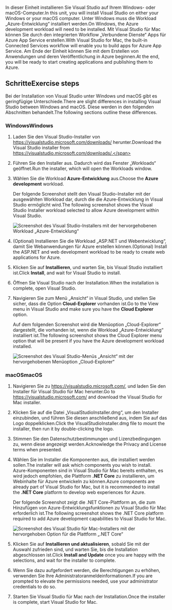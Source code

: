 <span data-ttu-id="5194e-101">In dieser Einheit installieren Sie Visual Studio auf Ihrem Windows- oder macOS-Computer.</span><span class="sxs-lookup"><span data-stu-id="5194e-101">In this unit, you will install Visual Studio on either your Windows or your macOS computer.</span></span> <span data-ttu-id="5194e-102">Unter Windows muss die Workload „Azure-Entwicklung“ installiert werden.</span><span class="sxs-lookup"><span data-stu-id="5194e-102">On Windows, the Azure development workload will need to be installed.</span></span> <span data-ttu-id="5194e-103">Mit Visual Studio für Mac können Sie durch den integrierten Workflow „Verbundene Dienste“ Apps für Azure App Service erstellen.</span><span class="sxs-lookup"><span data-stu-id="5194e-103">With Visual Studio for Mac, the built-in Connected Services workflow will enable you to build apps for Azure App Service.</span></span> <span data-ttu-id="5194e-104">Am Ende der Einheit können Sie mit dem Erstellen von Anwendungen und deren Veröffentlichung in Azure beginnen.</span><span class="sxs-lookup"><span data-stu-id="5194e-104">At the end, you will be ready to start creating applications and publishing them to Azure.</span></span>

## <a name="exercise-steps"></a><span data-ttu-id="5194e-105">Schritte</span><span class="sxs-lookup"><span data-stu-id="5194e-105">Exercise steps</span></span>

<span data-ttu-id="5194e-106">Bei der Installation von Visual Studio unter Windows und macOS gibt es geringfügige Unterschiede.</span><span class="sxs-lookup"><span data-stu-id="5194e-106">There are slight differences in installing Visual Studio between Windows and macOS.</span></span> <span data-ttu-id="5194e-107">Diese werden in den folgenden Abschnitten behandelt.</span><span class="sxs-lookup"><span data-stu-id="5194e-107">The following sections outline these differences.</span></span>

### <a name="windows"></a><span data-ttu-id="5194e-108">Windows</span><span class="sxs-lookup"><span data-stu-id="5194e-108">Windows</span></span>

1. <span data-ttu-id="5194e-109">Laden Sie den Visual Studio-Installer von https://visualstudio.microsoft.com/downloads/ herunter.</span><span class="sxs-lookup"><span data-stu-id="5194e-109">Download the Visual Studio installer from https://visualstudio.microsoft.com/downloads/.</span></span>

1. <span data-ttu-id="5194e-110">Führen Sie den Installer aus. Dadurch wird das Fenster „Workloads“ geöffnet.</span><span class="sxs-lookup"><span data-stu-id="5194e-110">Run the installer, which will open the Workloads window.</span></span>

1. <span data-ttu-id="5194e-111">Wählen Sie die Workload **Azure-Entwicklung** aus.</span><span class="sxs-lookup"><span data-stu-id="5194e-111">Choose the **Azure development** workload.</span></span>

    <span data-ttu-id="5194e-112">Der folgende Screenshot stellt den Visual Studio-Installer mit der ausgewählten Workload dar, durch die die Azure-Entwicklung in Visual Studio ermöglicht wird.</span><span class="sxs-lookup"><span data-stu-id="5194e-112">The following screenshot shows the Visual Studio Installer workload selected to allow Azure development within Visual Studio.</span></span>

    ![Screenshot des Visual Studio-Installers mit der hervorgehobenen Workload „Azure-Entwicklung“](../media/5-select-azure-workload.png)

1. <span data-ttu-id="5194e-114">(Optional) Installieren Sie die Workload „ASP.NET und Webentwicklung“, damit Sie Webanwendungen für Azure erstellen können.</span><span class="sxs-lookup"><span data-stu-id="5194e-114">(Optional) Install the ASP.NET and web development workload to be ready to create web applications for Azure.</span></span>

1. <span data-ttu-id="5194e-115">Klicken Sie auf **Installieren**, und warten Sie, bis Visual Studio installiert ist.</span><span class="sxs-lookup"><span data-stu-id="5194e-115">Click **Install**, and wait for Visual Studio to install.</span></span>

1. <span data-ttu-id="5194e-116">Öffnen Sie Visual Studio nach der Installation.</span><span class="sxs-lookup"><span data-stu-id="5194e-116">When the installation is complete, open Visual Studio.</span></span>

1. <span data-ttu-id="5194e-117">Navigieren Sie zum Menü „Ansicht“ in Visual Studio, und stellen Sie sicher, dass die Option **Cloud-Explorer** vorhanden ist.</span><span class="sxs-lookup"><span data-stu-id="5194e-117">Go to the View menu in Visual Studio and make sure you have the **Cloud Explorer** option.</span></span>

    <span data-ttu-id="5194e-118">Auf dem folgenden Screenshot wird die Menüoption „Cloud-Explorer“ dargestellt, die vorhanden ist, wenn die Workload „Azure-Entwicklung“ installiert ist.</span><span class="sxs-lookup"><span data-stu-id="5194e-118">The following screenshot shows the Cloud Explorer menu option that will be present if you have the Azure development workload installed.</span></span>

    ![Screenshot des Visual Studio-Menüs „Ansicht“ mit der hervorgehobenen Menüoption „Cloud-Explorer“](../media/5-verify-cloud-explorer.png)

### <a name="macos"></a><span data-ttu-id="5194e-120">macOS</span><span class="sxs-lookup"><span data-stu-id="5194e-120">macOS</span></span>

1. <span data-ttu-id="5194e-121">Navigieren Sie zu https://visualstudio.microsoft.com/, und laden Sie den Installer für Visual Studio für Mac herunter.</span><span class="sxs-lookup"><span data-stu-id="5194e-121">Go to https://visualstudio.microsoft.com/ and download the Visual Studio for Mac installer.</span></span>

1. <span data-ttu-id="5194e-122">Klicken Sie auf die Datei „VisualStudioInstaller.dmg“, um den Installer einzubinden, und führen Sie diesen anschließend aus, indem Sie auf das Logo doppelklicken.</span><span class="sxs-lookup"><span data-stu-id="5194e-122">Click the VisualStudioInstaller.dmg file to mount the installer, then run it by double-clicking the logo.</span></span>

1. <span data-ttu-id="5194e-123">Stimmen Sie den Datenschutzbestimmungen und Lizenzbedingungen zu, wenn diese angezeigt werden.</span><span class="sxs-lookup"><span data-stu-id="5194e-123">Acknowledge the Privacy and License terms when presented.</span></span>

1. <span data-ttu-id="5194e-124">Wählen Sie im Installer die Komponenten aus, die installiert werden sollen.</span><span class="sxs-lookup"><span data-stu-id="5194e-124">The installer will ask which components you wish to install.</span></span> <span data-ttu-id="5194e-125">Azure-Komponenten sind in Visual Studio für Mac bereits enthalten, es wird jedoch empfohlen, die Plattform **.NET Core** zu installieren, um Webinhalte für Azure entwickeln zu können.</span><span class="sxs-lookup"><span data-stu-id="5194e-125">Azure components are already part of Visual Studio for Mac, but it is recommended to install the **.NET Core** platform to develop web experiences for Azure.</span></span>

    <span data-ttu-id="5194e-126">Der folgende Screenshot zeigt die .NET Core-Plattform an, die zum Hinzufügen von Azure-Entwicklungsfunktionen zu Visual Studio für Mac erforderlich ist.</span><span class="sxs-lookup"><span data-stu-id="5194e-126">The following screenshot shows the .NET Core platform required to add Azure development capabilities to Visual Studio for Mac.</span></span>

    ![Screenshot des Visual Studio für Mac-Installers mit der hervorgehoben Option für die Plattform „.NET Core“](../media/5-vsmac-install-net-core.png)

1. <span data-ttu-id="5194e-128">Klicken Sie auf **Installieren und aktualisieren**, sobald Sie mit der Auswahl zufrieden sind, und warten Sie, bis die Installation abgeschlossen ist.</span><span class="sxs-lookup"><span data-stu-id="5194e-128">Click **Install and Update** once you are happy with the selections, and wait for the installer to complete.</span></span>

1. <span data-ttu-id="5194e-129">Wenn Sie dazu aufgefordert werden, die Berechtigungen zu erhöhen, verwenden Sie Ihre Administratoranmeldeinformationen.</span><span class="sxs-lookup"><span data-stu-id="5194e-129">If you are prompted to elevate the permissions needed, use your administrator credentials to do so.</span></span>

1. <span data-ttu-id="5194e-130">Starten Sie Visual Studio für Mac nach der Installation.</span><span class="sxs-lookup"><span data-stu-id="5194e-130">Once the installer is complete, start Visual Studio for Mac.</span></span>
